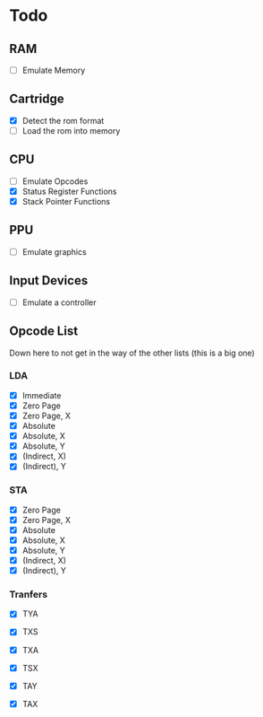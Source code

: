 
# Todo

## RAM

- [ ] Emulate Memory

## Cartridge

- [X] Detect the rom format
- [ ] Load the rom into memory

## CPU

- [ ] Emulate Opcodes
- [X] Status Register Functions
- [X] Stack Pointer Functions

## PPU

- [ ] Emulate graphics

## Input Devices

- [ ] Emulate a controller


## Opcode List

Down here to not get in the way of the other lists (this is a big one)

### LDA

- [X] Immediate
- [X] Zero Page
- [X] Zero Page, X
- [X] Absolute
- [X] Absolute, X
- [X] Absolute, Y
- [X] (Indirect, X)
- [x] (Indirect), Y

### STA

- [X] Zero Page
- [X] Zero Page, X
- [X] Absolute
- [X] Absolute, X
- [X] Absolute, Y
- [X] (Indirect, X)
- [x] (Indirect), Y

### Tranfers

- [X] TYA
- [X] TXS
- [X] TXA
- [X] TSX
- [X] TAY
- [X] TAX

